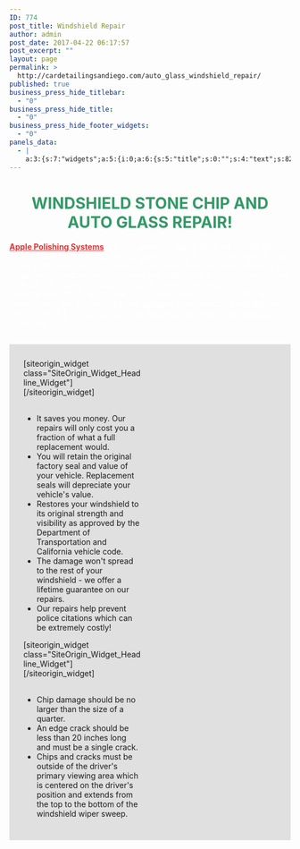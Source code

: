```yaml
---
ID: 774
post_title: Windshield Repair
author: admin
post_date: 2017-04-22 06:17:57
post_excerpt: ""
layout: page
permalink: >
  http://cardetailingsandiego.com/auto_glass_windshield_repair/
published: true
business_press_hide_titlebar:
  - "0"
business_press_hide_title:
  - "0"
business_press_hide_footer_widgets:
  - "0"
panels_data:
  - |
    a:3:{s:7:"widgets";a:5:{i:0;a:6:{s:5:"title";s:0:"";s:4:"text";s:823:"<h1 style="text-align: center;"><span style="color: #339966;">WINDSHIELD STONE CHIP AND AUTO GLASS REPAIR!</span></h1><p><a href="http://cardetailingsandiego.com/apple-polishing_systems_about_us/"><strong>Apple Polishing Systems</strong></a> not only provides quality detailing, but we also offer windshield repairs. Many companies will try to get you to replace your entire windshield when a repair is all you need. We have been providing San Diego with honest recommendations and repairs that are an economical and effective alternative to replacement. We use original equipment manufacturer (OEM) quality quick-cure adhesives for your safety and convenience. Our professionals will evaluate your windshield and if it can not be repaired, we will be more than happy to give you a free quote for a quality replacement.</p>";s:20:"text_selected_editor";s:7:"tinymce";s:5:"autop";b:1;s:12:"_sow_form_id";s:13:"590995422dead";s:11:"panels_info";a:6:{s:5:"class";s:31:"SiteOrigin_Widget_Editor_Widget";s:4:"grid";i:0;s:4:"cell";i:0;s:2:"id";i:0;s:9:"widget_id";s:36:"fe7f6c37-f250-4cea-8d66-7933831f8f3c";s:5:"style";a:3:{s:18:"background_display";s:4:"tile";s:10:"font_color";s:7:"#ffffff";s:10:"link_color";s:7:"#dd3333";}}}i:1;a:7:{s:8:"headline";a:15:{s:4:"text";s:34:"Reasons to repair your windshield ";s:15:"destination_url";s:0:"";s:3:"tag";s:2:"h1";s:5:"color";s:7:"#333333";s:11:"hover_color";b:0;s:4:"font";s:14:"Helvetica Neue";s:9:"font_size";b:0;s:14:"font_size_unit";s:2:"px";s:5:"align";s:6:"center";s:11:"line_height";b:0;s:16:"line_height_unit";s:2:"px";s:6:"margin";b:0;s:11:"margin_unit";s:2:"px";s:24:"so_field_container_state";s:4:"open";s:10:"new_window";b:0;}s:12:"sub_headline";a:15:{s:4:"text";s:27:"A team that loves to create";s:15:"destination_url";s:0:"";s:3:"tag";s:2:"h3";s:5:"color";s:7:"#333333";s:11:"hover_color";b:0;s:4:"font";s:14:"Helvetica Neue";s:9:"font_size";b:0;s:14:"font_size_unit";s:2:"px";s:5:"align";s:6:"center";s:11:"line_height";b:0;s:16:"line_height_unit";s:2:"px";s:6:"margin";b:0;s:11:"margin_unit";s:2:"px";s:24:"so_field_container_state";s:4:"open";s:10:"new_window";b:0;}s:7:"divider";a:9:{s:5:"style";s:4:"none";s:5:"color";s:7:"#EEEEEE";s:9:"thickness";i:0;s:5:"align";s:6:"center";s:5:"width";b:0;s:10:"width_unit";s:2:"px";s:6:"margin";b:0;s:11:"margin_unit";s:2:"px";s:24:"so_field_container_state";s:4:"open";}s:5:"order";a:3:{i:0;s:8:"headline";i:1;s:7:"divider";i:2;s:12:"sub_headline";}s:12:"_sow_form_id";s:13:"5635bb38840af";s:7:"fittext";b:0;s:11:"panels_info";a:7:{s:5:"class";s:33:"SiteOrigin_Widget_Headline_Widget";s:3:"raw";b:0;s:4:"grid";i:1;s:4:"cell";i:0;s:2:"id";i:1;s:9:"widget_id";s:36:"15d7cef3-5d89-44f9-84c7-520e565ea696";s:5:"style";a:1:{s:18:"background_display";s:4:"tile";}}}i:2;a:6:{s:5:"title";s:0:"";s:4:"text";s:588:"<ul><li>It saves you money. Our repairs will only cost you a fraction of what a full replacement would.</li><li>You will retain the original factory seal and value of your vehicle. Replacement seals will depreciate your vehicle's value.</li><li>Restores your windshield to its original strength and visibility as approved by the Department of Transportation and California vehicle code.</li><li>The damage won't spread to the rest of your windshield - we offer a lifetime guarantee on our repairs.</li><li>Our repairs help prevent police citations which can be extremely costly!</li></ul>";s:20:"text_selected_editor";s:7:"tinymce";s:5:"autop";b:1;s:12:"_sow_form_id";s:13:"5635bc1bd40dc";s:11:"panels_info";a:7:{s:5:"class";s:31:"SiteOrigin_Widget_Editor_Widget";s:3:"raw";b:0;s:4:"grid";i:1;s:4:"cell";i:0;s:2:"id";i:2;s:9:"widget_id";s:36:"78bf4e26-2980-4a50-b49f-9468e55ad14c";s:5:"style";a:1:{s:18:"background_display";s:4:"tile";}}}i:3;a:7:{s:8:"headline";a:15:{s:4:"text";s:46:"Quick criteria for a safe and effective repair";s:15:"destination_url";s:0:"";s:3:"tag";s:2:"h1";s:5:"color";s:7:"#333333";s:11:"hover_color";b:0;s:4:"font";s:14:"Helvetica Neue";s:9:"font_size";b:0;s:14:"font_size_unit";s:2:"px";s:5:"align";s:6:"center";s:11:"line_height";b:0;s:16:"line_height_unit";s:2:"px";s:6:"margin";b:0;s:11:"margin_unit";s:2:"px";s:24:"so_field_container_state";s:4:"open";s:10:"new_window";b:0;}s:12:"sub_headline";a:15:{s:4:"text";s:15:"Keep it simple ";s:15:"destination_url";s:0:"";s:3:"tag";s:2:"h3";s:5:"color";s:7:"#333333";s:11:"hover_color";b:0;s:4:"font";s:14:"Helvetica Neue";s:9:"font_size";b:0;s:14:"font_size_unit";s:2:"px";s:5:"align";s:6:"center";s:11:"line_height";b:0;s:16:"line_height_unit";s:2:"px";s:6:"margin";b:0;s:11:"margin_unit";s:2:"px";s:24:"so_field_container_state";s:4:"open";s:10:"new_window";b:0;}s:7:"divider";a:9:{s:5:"style";s:4:"none";s:5:"color";s:7:"#EEEEEE";s:9:"thickness";i:0;s:5:"align";s:6:"center";s:5:"width";b:0;s:10:"width_unit";s:2:"px";s:6:"margin";b:0;s:11:"margin_unit";s:2:"px";s:24:"so_field_container_state";s:4:"open";}s:5:"order";a:3:{i:0;s:8:"headline";i:1;s:7:"divider";i:2;s:12:"sub_headline";}s:12:"_sow_form_id";s:13:"5635bd396940a";s:7:"fittext";b:0;s:11:"panels_info";a:7:{s:5:"class";s:33:"SiteOrigin_Widget_Headline_Widget";s:3:"raw";b:0;s:4:"grid";i:1;s:4:"cell";i:1;s:2:"id";i:3;s:9:"widget_id";s:36:"563d5d34-401e-4e6c-a508-058ca6ba9f17";s:5:"style";a:1:{s:18:"background_display";s:4:"tile";}}}i:4;a:6:{s:5:"title";s:0:"";s:4:"text";s:353:"<ul><li>Chip damage should be no larger than the size of a quarter.</li><li>An edge crack should be less than 20 inches long and must be a single crack.</li><li>Chips and cracks must be outside of the driver's primary viewing area which is centered on the driver's position and extends from the top to the bottom of the windshield wiper sweep.</li></ul>";s:20:"text_selected_editor";s:7:"tinymce";s:5:"autop";b:1;s:12:"_sow_form_id";s:13:"5635bd3d24e69";s:11:"panels_info";a:7:{s:5:"class";s:31:"SiteOrigin_Widget_Editor_Widget";s:3:"raw";b:0;s:4:"grid";i:1;s:4:"cell";i:1;s:2:"id";i:4;s:9:"widget_id";s:36:"6ad11efc-eb44-4587-aa87-dbd5c53b3a68";s:5:"style";a:1:{s:18:"background_display";s:4:"tile";}}}}s:5:"grids";a:2:{i:0;a:2:{s:5:"cells";i:1;s:5:"style";a:2:{s:18:"background_display";s:8:"parallax";s:14:"cell_alignment";s:10:"flex-start";}}i:1;a:2:{s:5:"cells";i:2;s:5:"style";a:4:{s:7:"padding";s:2:"5%";s:10:"background";s:7:"#e0e0e0";s:18:"background_display";s:4:"tile";s:11:"row_stretch";s:4:"full";}}}s:10:"grid_cells";a:3:{i:0;a:4:{s:4:"grid";i:0;s:5:"index";i:0;s:6:"weight";i:1;s:5:"style";a:0:{}}i:1;a:4:{s:4:"grid";i:1;s:5:"index";i:0;s:6:"weight";d:0.5;s:5:"style";a:0:{}}i:2;a:4:{s:4:"grid";i:1;s:5:"index";i:1;s:6:"weight";d:0.5;s:5:"style";a:0:{}}}}
---
```

<div id="pl-774"  class="panel-layout" ><div id="pg-774-0"  class="panel-grid panel-no-style"  data-style="{&quot;background_display&quot;:&quot;parallax&quot;,&quot;cell_alignment&quot;:&quot;flex-start&quot;}" ><div id="pgc-774-0-0"  class="panel-grid-cell"  data-weight="1" ><div id="panel-774-0-0-0" class="so-panel widget widget_sow-editor panel-first-child panel-last-child" data-index="0" data-style="{&quot;background_display&quot;:&quot;tile&quot;,&quot;font_color&quot;:&quot;#ffffff&quot;,&quot;link_color&quot;:&quot;#dd3333&quot;}" ><div class="panel-widget-style panel-widget-style-for-774-0-0-0" ><div class="so-widget-sow-editor so-widget-sow-editor-base">
<div class="siteorigin-widget-tinymce textwidget">
	<h1 style="text-align: center;"><span style="color: #339966;">WINDSHIELD STONE CHIP AND AUTO GLASS REPAIR!</span></h1>
<p><a href="http://cardetailingsandiego.com/apple-polishing_systems_about_us/"><strong>Apple Polishing Systems</strong></a> not only provides quality detailing, but we also offer windshield repairs. Many companies will try to get you to replace your entire windshield when a repair is all you need. We have been providing San Diego with honest recommendations and repairs that are an economical and effective alternative to replacement. We use original equipment manufacturer (OEM) quality quick-cure adhesives for your safety and convenience. Our professionals will evaluate your windshield and if it can not be repaired, we will be more than happy to give you a free quote for a quality replacement.</p>
</div>
</div></div></div></div></div><div id="pg-774-1"  class="panel-grid panel-has-style"  data-style="{&quot;padding&quot;:&quot;5%&quot;,&quot;background&quot;:&quot;#e0e0e0&quot;,&quot;background_display&quot;:&quot;tile&quot;,&quot;row_stretch&quot;:&quot;full&quot;}" ><div class="siteorigin-panels-stretch panel-row-style panel-row-style-for-774-1" data-stretch-type="full" ><div id="pgc-774-1-0"  class="panel-grid-cell"  data-weight="0.5" ><div id="panel-774-1-0-0" class="so-panel widget widget_sow-headline panel-first-child" data-index="1" data-style="{&quot;background_display&quot;:&quot;tile&quot;}" >[siteorigin_widget class="SiteOrigin_Widget_Headline_Widget"]<input type="hidden" value="{&quot;instance&quot;:{&quot;headline&quot;:{&quot;text&quot;:&quot;Reasons to repair your windshield &quot;,&quot;destination_url&quot;:&quot;&quot;,&quot;tag&quot;:&quot;h1&quot;,&quot;color&quot;:&quot;#333333&quot;,&quot;hover_color&quot;:false,&quot;font&quot;:&quot;Helvetica Neue&quot;,&quot;font_size&quot;:false,&quot;font_size_unit&quot;:&quot;px&quot;,&quot;align&quot;:&quot;center&quot;,&quot;line_height&quot;:false,&quot;line_height_unit&quot;:&quot;px&quot;,&quot;margin&quot;:false,&quot;margin_unit&quot;:&quot;px&quot;,&quot;so_field_container_state&quot;:&quot;open&quot;,&quot;new_window&quot;:false},&quot;sub_headline&quot;:{&quot;text&quot;:&quot;A team that loves to create&quot;,&quot;destination_url&quot;:&quot;&quot;,&quot;tag&quot;:&quot;h3&quot;,&quot;color&quot;:&quot;#333333&quot;,&quot;hover_color&quot;:false,&quot;font&quot;:&quot;Helvetica Neue&quot;,&quot;font_size&quot;:false,&quot;font_size_unit&quot;:&quot;px&quot;,&quot;align&quot;:&quot;center&quot;,&quot;line_height&quot;:false,&quot;line_height_unit&quot;:&quot;px&quot;,&quot;margin&quot;:false,&quot;margin_unit&quot;:&quot;px&quot;,&quot;so_field_container_state&quot;:&quot;open&quot;,&quot;new_window&quot;:false},&quot;divider&quot;:{&quot;style&quot;:&quot;none&quot;,&quot;color&quot;:&quot;#EEEEEE&quot;,&quot;thickness&quot;:0,&quot;align&quot;:&quot;center&quot;,&quot;width&quot;:false,&quot;width_unit&quot;:&quot;px&quot;,&quot;margin&quot;:false,&quot;margin_unit&quot;:&quot;px&quot;,&quot;so_field_container_state&quot;:&quot;open&quot;},&quot;order&quot;:[&quot;headline&quot;,&quot;divider&quot;,&quot;sub_headline&quot;],&quot;_sow_form_id&quot;:&quot;5635bb38840af&quot;,&quot;fittext&quot;:false},&quot;args&quot;:{&quot;before_widget&quot;:&quot;&lt;div id=\&quot;panel-774-1-0-0\&quot; class=\&quot;so-panel widget widget_sow-headline panel-first-child\&quot; data-index=\&quot;1\&quot; data-style=\&quot;{&amp;quot;background_display&amp;quot;:&amp;quot;tile&amp;quot;}\&quot; &gt;&quot;,&quot;after_widget&quot;:&quot;&lt;\/div&gt;&quot;,&quot;before_title&quot;:&quot;&lt;h3 class=\&quot;widget-title\&quot;&gt;&quot;,&quot;after_title&quot;:&quot;&lt;\/h3&gt;&quot;,&quot;widget_id&quot;:&quot;widget-1-0-0&quot;}}" />[/siteorigin_widget]</div><div id="panel-774-1-0-1" class="so-panel widget widget_sow-editor panel-last-child" data-index="2" data-style="{&quot;background_display&quot;:&quot;tile&quot;}" ><div class="so-widget-sow-editor so-widget-sow-editor-base">
<div class="siteorigin-widget-tinymce textwidget">
	<ul>
<li>It saves you money. Our repairs will only cost you a fraction of what a full replacement would.</li>
<li>You will retain the original factory seal and value of your vehicle. Replacement seals will depreciate your vehicle's value.</li>
<li>Restores your windshield to its original strength and visibility as approved by the Department of Transportation and California vehicle code.</li>
<li>The damage won't spread to the rest of your windshield - we offer a lifetime guarantee on our repairs.</li>
<li>Our repairs help prevent police citations which can be extremely costly!</li>
</ul>
</div>
</div></div></div><div id="pgc-774-1-1"  class="panel-grid-cell"  data-weight="0.5" ><div id="panel-774-1-1-0" class="so-panel widget widget_sow-headline panel-first-child" data-index="3" data-style="{&quot;background_display&quot;:&quot;tile&quot;}" >[siteorigin_widget class="SiteOrigin_Widget_Headline_Widget"]<input type="hidden" value="{&quot;instance&quot;:{&quot;headline&quot;:{&quot;text&quot;:&quot;Quick criteria for a safe and effective repair&quot;,&quot;destination_url&quot;:&quot;&quot;,&quot;tag&quot;:&quot;h1&quot;,&quot;color&quot;:&quot;#333333&quot;,&quot;hover_color&quot;:false,&quot;font&quot;:&quot;Helvetica Neue&quot;,&quot;font_size&quot;:false,&quot;font_size_unit&quot;:&quot;px&quot;,&quot;align&quot;:&quot;center&quot;,&quot;line_height&quot;:false,&quot;line_height_unit&quot;:&quot;px&quot;,&quot;margin&quot;:false,&quot;margin_unit&quot;:&quot;px&quot;,&quot;so_field_container_state&quot;:&quot;open&quot;,&quot;new_window&quot;:false},&quot;sub_headline&quot;:{&quot;text&quot;:&quot;Keep it simple &quot;,&quot;destination_url&quot;:&quot;&quot;,&quot;tag&quot;:&quot;h3&quot;,&quot;color&quot;:&quot;#333333&quot;,&quot;hover_color&quot;:false,&quot;font&quot;:&quot;Helvetica Neue&quot;,&quot;font_size&quot;:false,&quot;font_size_unit&quot;:&quot;px&quot;,&quot;align&quot;:&quot;center&quot;,&quot;line_height&quot;:false,&quot;line_height_unit&quot;:&quot;px&quot;,&quot;margin&quot;:false,&quot;margin_unit&quot;:&quot;px&quot;,&quot;so_field_container_state&quot;:&quot;open&quot;,&quot;new_window&quot;:false},&quot;divider&quot;:{&quot;style&quot;:&quot;none&quot;,&quot;color&quot;:&quot;#EEEEEE&quot;,&quot;thickness&quot;:0,&quot;align&quot;:&quot;center&quot;,&quot;width&quot;:false,&quot;width_unit&quot;:&quot;px&quot;,&quot;margin&quot;:false,&quot;margin_unit&quot;:&quot;px&quot;,&quot;so_field_container_state&quot;:&quot;open&quot;},&quot;order&quot;:[&quot;headline&quot;,&quot;divider&quot;,&quot;sub_headline&quot;],&quot;_sow_form_id&quot;:&quot;5635bd396940a&quot;,&quot;fittext&quot;:false},&quot;args&quot;:{&quot;before_widget&quot;:&quot;&lt;div id=\&quot;panel-774-1-1-0\&quot; class=\&quot;so-panel widget widget_sow-headline panel-first-child\&quot; data-index=\&quot;3\&quot; data-style=\&quot;{&amp;quot;background_display&amp;quot;:&amp;quot;tile&amp;quot;}\&quot; &gt;&quot;,&quot;after_widget&quot;:&quot;&lt;\/div&gt;&quot;,&quot;before_title&quot;:&quot;&lt;h3 class=\&quot;widget-title\&quot;&gt;&quot;,&quot;after_title&quot;:&quot;&lt;\/h3&gt;&quot;,&quot;widget_id&quot;:&quot;widget-1-1-0&quot;}}" />[/siteorigin_widget]</div><div id="panel-774-1-1-1" class="so-panel widget widget_sow-editor panel-last-child" data-index="4" data-style="{&quot;background_display&quot;:&quot;tile&quot;}" ><div class="so-widget-sow-editor so-widget-sow-editor-base">
<div class="siteorigin-widget-tinymce textwidget">
	<ul>
<li>Chip damage should be no larger than the size of a quarter.</li>
<li>An edge crack should be less than 20 inches long and must be a single crack.</li>
<li>Chips and cracks must be outside of the driver's primary viewing area which is centered on the driver's position and extends from the top to the bottom of the windshield wiper sweep.</li>
</ul>
</div>
</div></div></div></div></div></div>

<style type="text/css" class="panels-style" data-panels-style-for-post="774">@import url(http://cardetailingsandiego.com/wp-content/plugins/siteorigin-panels/inc/../css/front-flex.css); #pgc-774-0-0 { width:100%;width:calc(100% - ( 0 * 30px ) ) } #pg-774-0 , #pg-774-1 , #pl-774 .so-panel { margin-bottom:30px } #pgc-774-1-0 , #pgc-774-1-1 { width:50%;width:calc(50% - ( 0.5 * 30px ) ) } #pl-774 .so-panel:last-child { margin-bottom:0px } #pg-774-0.panel-no-style, #pg-774-0.panel-has-style > .panel-row-style { -webkit-align-items:flex-start;align-items:flex-start } #panel-774-0-0-0> .panel-widget-style { color:#ffffff } #panel-774-0-0-0 a { color:#dd3333 } #pg-774-1> .panel-row-style { background-color:#e0e0e0;padding:5% } @media (max-width:780px){ #pg-774-0.panel-no-style, #pg-774-0.panel-has-style > .panel-row-style , #pg-774-1.panel-no-style, #pg-774-1.panel-has-style > .panel-row-style { -webkit-flex-direction:column;-ms-flex-direction:column;flex-direction:column } #pg-774-0 .panel-grid-cell , #pg-774-1 .panel-grid-cell { margin-right:0 } #pg-774-0 .panel-grid-cell , #pg-774-1 .panel-grid-cell { width:100% } #pgc-774-1-0 { margin-bottom:30px } #pl-774 .panel-grid-cell { padding:0 } #pl-774 .panel-grid .panel-grid-cell-empty { display:none } #pl-774 .panel-grid .panel-grid-cell-mobile-last { margin-bottom:0px }  } </style>